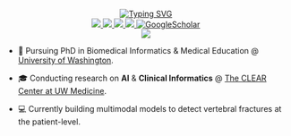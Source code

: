 <p align="center">
<a href="https://github.com/brian-cy-chang">
    <img src="https://readme-typing-svg.demolab.com?font=Georgia&size=18&duration=2000&pause=100&multiline=true&width=500&height=80&lines=Brian+Chang;Researcher+%7C+PhD+Student+%7C+AI+Scientist;Clinical+Informatics+%7C+Predictive+Models" alt="Typing SVG" />
</a>
<br/>

<a href="https://brianchang.netlify.app/">
    <img src="https://img.shields.io/badge/Website-brianchang.app-red?style=flat-square">
</a>  
<a href="https://gkos.dev/Resume.pdf](https://brianchang.netlify.app/uploads/resume.pdf">
    <img src="https://img.shields.io/badge/PDF-CV-red?style=flat-square&logo=adobe">
</a>  
<a href="https://www.linkedin.com/in/briancychang/">
    <img src="https://img.shields.io/badge/-Linkedin-blue?style=flat-square&logo=linkedin">
</a>
<a href="mailto:bchang9205@gmail.com">
    <img src="https://img.shields.io/badge/-Email-red?style=flat-square&logo=gmail&logoColor=white">
</a>
<a href='https://scholar.google.com/citations?user=qN4OLSoAAAAJ&hl=en' target="_blank">
    <img alt='GoogleScholar' src='https://img.shields.io/badge/Scholar-100000?style=flat&logo=GoogleScholar&logoColor=white&&color=0181FF'>
</a>

<br/> 

<a href="https://github.com/brian-cy-chang">
    <img src="https://github-stats-alpha.vercel.app/api?username=brian-cy-chang&cc=22272e&tc=37BCF6&ic=fff&bc=0000">
</a>

</p>

* 📖 Pursuing PhD in Biomedical Informatics & Medical Education @ [University of Washington](https://bime.uw.edu/). 

* 🎓 Conducting research on **AI** & **Clinical Informatics** @ [The CLEAR Center at UW Medicine](https://theclearcenter.org/).

* 💻 Currently building multimodal models to detect vertebral fractures at the patient-level.

<!--
**brian-cy-chang/brian-cy-chang** is a ✨ _special_ ✨ repository because its `README.md` (this file) appears on your GitHub profile.

Here are some ideas to get you started:

- 🔭 I’m currently working on ...
- 🌱 I’m currently learning ...
- 👯 I’m looking to collaborate on ...
- 🤔 I’m looking for help with ...
- 💬 Ask me about ...
- 📫 How to reach me: ...
- 😄 Pronouns: ...
- ⚡ Fun fact: ...
-->
